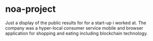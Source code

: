 # noa-project
Just a display of the public results for for a start-up i worked at. The company was a hyper-local consumer service mobile and browser application for shopping and eating including blockchain technology.
